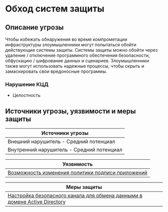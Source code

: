 # Обход систем защиты

## Описание угрозы
Чтобы избежать обнаружения во время компрометации инфраструктуры злоумышленники могут попытаться обойти действующие системы защиты. Системы защиты можно обойти через удаление / отключение программного обеспечения безопасности, обфускацию / шифрование данных и сценариев. Злоумышленники также могут использовать надежные процессы, чтобы скрыть и замаскировать свои вредоносные программы.

### Нарушение КЦД
+ Целостность

## Источники угрозы, уязвимости и меры защиты
|Источники угрозы|
|-|
|Внешний нарушитель - Средний потенциал|
|Внутренний нарушитель - Средний потенциал|

|Уязвимость|
|--------|
|[Возможность изменения политики подписи приложений](/vkr/vulnerabilities/page12)|


|Меры защиты|
|--------|
|[Настройка безопасного канала для обмена данными в домене Active Directory](/vkr/measures/page17)|
